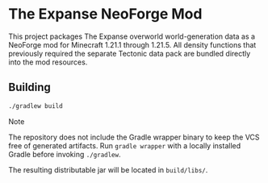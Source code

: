 # The Expanse NeoForge Mod

This project packages The Expanse overworld world-generation data as a NeoForge mod for Minecraft 1.21.1 through 1.21.5. All density functions that previously required the separate Tectonic data pack are bundled directly into the mod resources.

## Building

```bash
./gradlew build
```

> [!NOTE]
> The repository does not include the Gradle wrapper binary to keep the VCS free of generated artifacts. Run `gradle wrapper` with a locally installed Gradle before invoking `./gradlew`.

The resulting distributable jar will be located in `build/libs/`.

